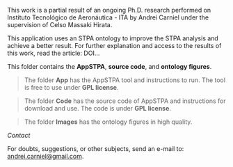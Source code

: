 This work is a partial result of an ongoing Ph.D. research performed on Instituto Tecnológico de Aeronáutica - ITA by Andrei Carniel under the supervision of Celso Massaki Hirata.

This application uses an STPA ontology to improve the STPA analysis and achieve a better result. For further explanation and access to the results of this work, read the article: DOI...

This folder contains the **AppSTPA**, **source code**, and **ontology figures**.
> The folder **App** has the AppSTPA tool and instructions to run. The tool is free to use under **GPL license**.

> The folder **Code** has the source code of AppSTPA and instructions for download and use. The code is under **GPL license**.

> The folder **Images** has the ontology figures in high quality.




*Contact*

For doubts, suggestions, or other subjects, send an e-mail to: andrei.carniel@gmail.com.